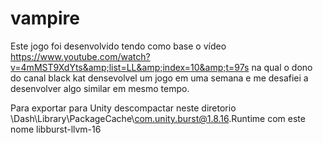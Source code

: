 # vampire
Este jogo foi desenvolvido tendo como base o vídeo https://www.youtube.com/watch?v=4mMST9XdYts&amp;list=LL&amp;index=10&amp;t=97s na qual o dono do canal black kat densevolvel um jogo em uma semana e me desafiei a desenvolver algo similar em mesmo tempo.

Para exportar para Unity descompactar neste diretorio \Dash\Library\PackageCache\com.unity.burst@1.8.16\.Runtime com este nome libburst-llvm-16
